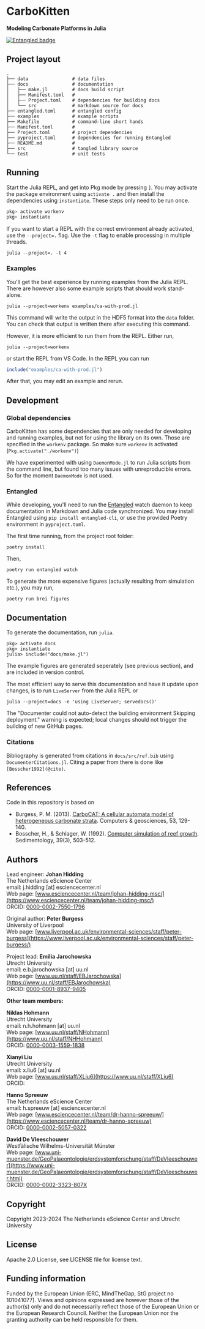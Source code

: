 # CarboKitten
**Modeling Carbonate Platforms in Julia**

[![Entangled badge](https://img.shields.io/badge/entangled-Use%20the%20source!-%2300aeff)](https://entangled.github.io/)

## Project layout

```
.
├── data                # data files
├── docs                # documentation
│   ├── make.jl         # docs build script
│   ├── Manifest.toml   # 
│   ├── Project.toml    # dependencies for building docs
│   └── src             # markdown source for docs
├── entangled.toml      # entangled config
├── examples            # example scripts
├── Makefile            # command-line short hands
├── Manifest.toml       #
├── Project.toml        # project dependencies
├── pyproject.toml      # dependencies for running Entangled
├── README.md           # 
├── src                 # tangled library source
└── test                # unit tests
```

## Running

Start the Julia REPL, and get into Pkg mode by pressing `]`. You may activate the package environment using `activate .` and then install the dependencies using `instantiate`. These steps only need to be run once.

```julia
pkg> activate workenv
pkg> instantiate
```

If you want to start a REPL with the correct environment already activated, use the `--project=.` flag. Use the `-t` flag to enable processing in multiple threads.

```shell
julia --project=. -t 4
```

### Examples

You'll get the best experience by running examples from the Julia REPL. There are however also some example scripts that should work stand-alone.

```shell
julia --project=workenv examples/ca-with-prod.jl
```
This command will write the output in the HDF5 format into the `data` folder. You can check that output is written there after executing this command.

However, it is more efficient to run them from the REPL. Either run,

```shell
julia --project=workenv
```

or start the REPL from VS Code. In the REPL you can run

```julia
include("examples/ca-with-prod.jl")
```

After that, you may edit an example and rerun.

## Development

### Global dependencies
CarboKitten has some dependencies that are only needed for developing and running examples, but not for using the library on its own. Those are specified in the `workenv` package. So make sure `workenv` is activated (`Pkg.activate("./workenv")`)

We have experimented with using `DaemonMode.jl` to run Julia scripts from the command line, but found too many issues with unreproducible errors. So for the moment `DaemonMode` is not used.

### Entangled
While developing, you'll need to run the [Entangled](https://entangled.github.io/) watch daemon to keep documentation in Markdown and Julia code synchronized. You may install Entangled using `pip install entangled-cli`, or use the provided Poetry environment in `pyproject.toml`.

The first time running, from the project root folder:

```shell
poetry install
```

Then,

```shell
poetry run entangled watch
```

To generate the more expensive figures (actually resulting from simulation etc.), you may run,

```shell
poetry run brei figures
```

## Documentation
To generate the documentation, run `julia`.

```
pkg> activate docs
pkg> instantiate
julia> include("docs/make.jl")
```

The example figures are generated seperately (see previous section), and are included in version control.

The most efficient way to serve this documentation and have it update upon changes, is to run `LiveServer` from the Julia REPL or

```shell
julia --project=docs -e 'using LiveServer; servedocs()'
```

The "Documenter could not auto-detect the building environment Skipping deployment." warning is expected; local changes should not trigger the building of new GitHub pages.

### Citations
Bibliography is generated from citations in `docs/src/ref.bib` using `DocumenterCitations.jl`. Citing a paper from there is done like `[Bosscher1992](@cite)`.

## References

Code in this repository is based on

- Burgess, P. M. (2013). [CarboCAT: A cellular automata model of heterogeneous carbonate strata](https://www.sciencedirect.com/science/article/pii/S0098300411002949). Computers & geosciences, 53, 129-140.
- Bosscher, H., & Schlager, W. (1992). [Computer simulation of reef growth](https://doi.org/10.1111/j.1365-3091.1992.tb02130.x). Sedimentology, 39(3), 503-512.

## Authors

Lead engineer: __Johan Hidding__  
The Netherlands eScience Center  
email: j.hidding [at] esciencecenter.nl   
Web page: [www.esciencecenter.nl/team/johan-hidding-msc/](https://www.esciencecenter.nl/team/johan-hidding-msc/)  
ORCID: [0000-0002-7550-1796](https://orcid.org/0000-0002-7550-1796)

Original author: __Peter Burgess__  
University of Liverpool  
Web page: [www.liverpool.ac.uk/environmental-sciences/staff/peter-burgess](https://www.liverpool.ac.uk/environmental-sciences/staff/peter-burgess/)

Project lead: __Emilia Jarochowska__  
Utrecht University  
email: e.b.jarochowska [at] uu.nl  
Web page: [www.uu.nl/staff/EBJarochowska](https://www.uu.nl/staff/EBJarochowska)  
ORCID: [0000-0001-8937-9405](https://orcid.org/0000-0001-8937-9405)

**Other team members:**

__Niklas Hohmann__  
Utrecht University  
email: n.h.hohmann [at] uu.nl  
Web page: [www.uu.nl/staff/NHohmann](https://www.uu.nl/staff/NHHohmann)  
ORCID: [0000-0003-1559-1838](https://orcid.org/0000-0003-1559-1838)

__Xianyi Liu__  
Utrecht University  
email: x.liu6 [at] uu.nl  
Web page: [www.uu.nl/staff/XLiu6](https://www.uu.nl/staff/XLiu6)  
ORCID: 

__Hanno Spreeuw__  
The Netherlands eScience Center  
email: h.spreeuw [at] esciencecenter.nl  
Web page: [www.esciencecenter.nl/team/dr-hanno-spreeuw/](https://www.esciencecenter.nl/team/dr-hanno-spreeuw)  
ORCID: [0000-0002-5057-0322](https://orcid.org/0000-0002-5057-0322)

__David De Vleeschouwer__  
Westfälische Wilhelms-Universität Münster  
Web page: [www.uni-muenster.de/GeoPalaeontologie/erdsystemforschung/staff/DeVleeschouwer](https://www.uni-muenster.de/GeoPalaeontologie/erdsystemforschung/staff/DeVleeschouwer.html)  
ORCID: [0000-0002-3323-807X](https://orcid.org/0000-0002-3323-807X)

## Copyright

Copyright 2023-2024 The Netherlands eScience Center and Utrecht University

## License

Apache 2.0 License, see LICENSE file for license text.

## Funding information

Funded by the European Union (ERC, MindTheGap, StG project no 101041077). Views and opinions expressed are however those of the author(s) only and do not necessarily reflect those of the European Union or the European Research Council. Neither the European Union nor the granting authority can be held responsible for them.

